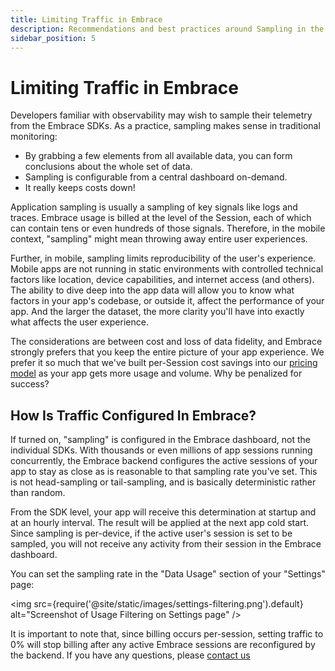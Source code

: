 ```yaml
---
title: Limiting Traffic in Embrace
description: Recommendations and best practices around Sampling in the Embrace SDK
sidebar_position: 5
---
```


# Limiting Traffic in Embrace

Developers familiar with observability may wish to sample their telemetry from the Embrace SDKs. As a practice, sampling makes sense in traditional monitoring:

* By grabbing a few elements from all available data, you can form conclusions about the whole set of data.
* Sampling is configurable from a central dashboard on-demand.
* It really keeps costs down!

Application sampling is usually a sampling of key signals like logs and traces. Embrace usage is billed at the level of the Session, each of which can contain tens or even hundreds of those signals. Therefore, in the mobile context, "sampling" might mean throwing away entire user experiences.

Further, in mobile, sampling limits reproducibility of the user's experience. Mobile apps are not running in static environments with controlled technical factors like location, device capabilities, and internet access (and others). The ability to dive deep into the app data will allow you to know what factors in your app's codebase, or outside it, affect the performance of your app. And the larger the dataset, the more clarity you'll have into exactly what affects the user experience.

The considerations are between cost and loss of data fidelity, and Embrace strongly prefers that you keep the entire picture of your app experience. We prefer it so much that we've built per-Session cost savings into our [pricing model](https://embrace.io/pricing/) as your app gets more usage and volume. Why be penalized for success?

## How Is Traffic Configured In Embrace?

If turned on, "sampling" is configured in the Embrace dashboard, not the individual SDKs. With thousands or even millions of app sessions running concurrently, the Embrace backend configures the active sessions of your app to stay as close as is reasonable to that sampling rate you've set. This is not head-sampling or tail-sampling, and is basically deterministic rather than random.

From the SDK level, your app will receive this determination at startup and at an hourly interval. The result will be applied at the next app cold start. Since sampling is per-device, if the active user's session is set to be sampled, you will not receive any activity from their session in the Embrace dashboard.

You can set the sampling rate in the "Data Usage" section of your "Settings" page:

<img src={require('@site/static/images/settings-filtering.png').default} alt="Screenshot of Usage Filtering on Settings page" />

It is important to note that, since billing occurs per-session, setting traffic to 0% will stop billing after any active Embrace sessions are reconfigured by the backend. If you have any questions, please [contact us](mailto:support@embrace.io)
